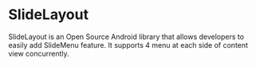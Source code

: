 SlideLayout
===========

SlideLayout is an Open Source Android library that allows developers to easily add SlideMenu feature. It supports 4 menu at each side of content view concurrently.

